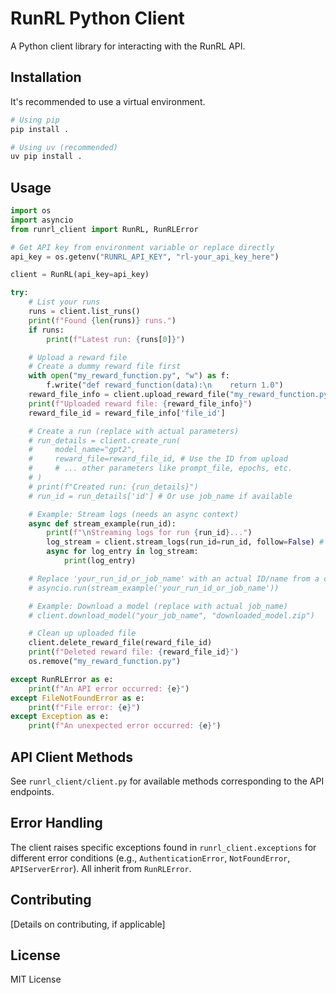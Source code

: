 # RunRL Python Client

A Python client library for interacting with the RunRL API.

## Installation

It's recommended to use a virtual environment.

```bash
# Using pip
pip install .

# Using uv (recommended)
uv pip install .
```

## Usage

```python
import os
import asyncio
from runrl_client import RunRL, RunRLError

# Get API key from environment variable or replace directly
api_key = os.getenv("RUNRL_API_KEY", "rl-your_api_key_here")

client = RunRL(api_key=api_key)

try:
    # List your runs
    runs = client.list_runs()
    print(f"Found {len(runs)} runs.")
    if runs:
        print(f"Latest run: {runs[0]}")

    # Upload a reward file
    # Create a dummy reward file first
    with open("my_reward_function.py", "w") as f:
        f.write("def reward_function(data):\n    return 1.0")
    reward_file_info = client.upload_reward_file("my_reward_function.py", friendly_name="My Test Reward")
    print(f"Uploaded reward file: {reward_file_info}")
    reward_file_id = reward_file_info['file_id']

    # Create a run (replace with actual parameters)
    # run_details = client.create_run(
    #     model_name="gpt2",
    #     reward_file=reward_file_id, # Use the ID from upload
    #     # ... other parameters like prompt_file, epochs, etc.
    # )
    # print(f"Created run: {run_details}")
    # run_id = run_details['id'] # Or use job_name if available

    # Example: Stream logs (needs an async context)
    async def stream_example(run_id):
        print(f"\nStreaming logs for run {run_id}...")
        log_stream = client.stream_logs(run_id=run_id, follow=False) # Use async generator
        async for log_entry in log_stream:
            print(log_entry)

    # Replace 'your_run_id_or_job_name' with an actual ID/name from a completed run
    # asyncio.run(stream_example('your_run_id_or_job_name'))

    # Example: Download a model (replace with actual job_name)
    # client.download_model("your_job_name", "downloaded_model.zip")

    # Clean up uploaded file
    client.delete_reward_file(reward_file_id)
    print(f"Deleted reward file: {reward_file_id}")
    os.remove("my_reward_function.py")

except RunRLError as e:
    print(f"An API error occurred: {e}")
except FileNotFoundError as e:
    print(f"File error: {e}")
except Exception as e:
    print(f"An unexpected error occurred: {e}")

```

## API Client Methods

See `runrl_client/client.py` for available methods corresponding to the API endpoints.

## Error Handling

The client raises specific exceptions found in `runrl_client.exceptions` for different error conditions (e.g., `AuthenticationError`, `NotFoundError`, `APIServerError`). All inherit from `RunRLError`.

## Contributing

[Details on contributing, if applicable]

## License

MIT License 
